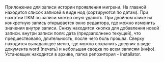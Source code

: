 Приложение для записи истории проявления мигрени.
На главной находится список записей в виде нод (сортируются по датам).
При нажатии ПКМ по записи можно оную удалить.
При двойном клике на конкретную запись открывается окно редактора, где можно изменить значения внутри записи.
Снизу находится кнопка для добавления новой записи.
внутри записи поля: дата (предзаполнено текущей), что предшествовало, длительность, после чего боль прошла.
Сверху находится выпадающее меню, где можно сохранить дневник в виде документа word (печать) и небольшая сводка по всем записям (инфо).
Установщик находится в архиве, папка репозитория - Installator.
